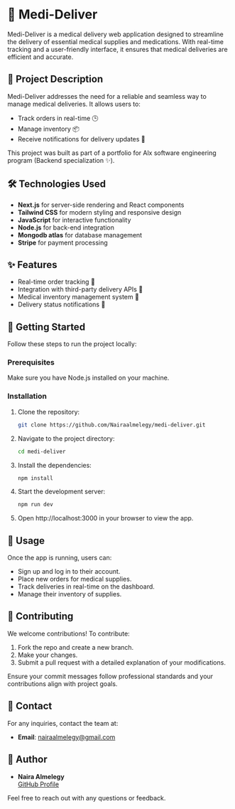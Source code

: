 # 🏥 Medi-Deliver

Medi-Deliver is a medical delivery web application designed to streamline the delivery of essential medical supplies and medications. With real-time tracking and a user-friendly interface, it ensures that medical deliveries are efficient and accurate.

## 📝 Project Description
Medi-Deliver addresses the need for a reliable and seamless way to manage medical deliveries. It allows users to:
- Track orders in real-time 🕒
- Manage inventory 📦
- Receive notifications for delivery updates 📲

This project was built as part of a portfolio for Alx software engineering program (Backend specialization ✨).

## 🛠️ Technologies Used
- **Next.js** for server-side rendering and React components
- **Tailwind CSS** for modern styling and responsive design
- **JavaScript** for interactive functionality
- **Node.js** for back-end integration
- **Mongodb atlas** for database management
- **Stripe**  for payment processing

## ✨ Features
- Real-time order tracking 📡
- Integration with third-party delivery APIs 🚚
- Medical inventory management system 💉
- Delivery status notifications 🔔

## 🚀 Getting Started
Follow these steps to run the project locally:

### Prerequisites
Make sure you have Node.js installed on your machine.

### Installation

1. Clone the repository:
   ```bash
   git clone https://github.com/Nairaalmelegy/medi-deliver.git
   ```
2. Navigate to the project directory:
    ```bash
    cd medi-deliver
    ```
3. Install the dependencies:
    ```bash
    npm install
    ```
4. Start the development server:
    ```bash
    npm run dev
    ```
5. Open http://localhost:3000 in your browser to view the app.


## 🧪 Usage
Once the app is running, users can:
- Sign up and log in to their account.
- Place new orders for medical supplies.
- Track deliveries in real-time on the dashboard.
- Manage their inventory of supplies.

## 👥 Contributing
We welcome contributions! To contribute:
1. Fork the repo and create a new branch.
2. Make your changes.
3. Submit a pull request with a detailed explanation of your modifications.

Ensure your commit messages follow professional standards and your contributions align with project goals.


## 📧 Contact
For any inquiries, contact the team at:
- **Email**: nairaalmelegy@gmail.com


## 👤 Author
- **Naira Almelegy**  
  [GitHub Profile](https://github.com/Nairaalmelegy)

Feel free to reach out with any questions or feedback.


